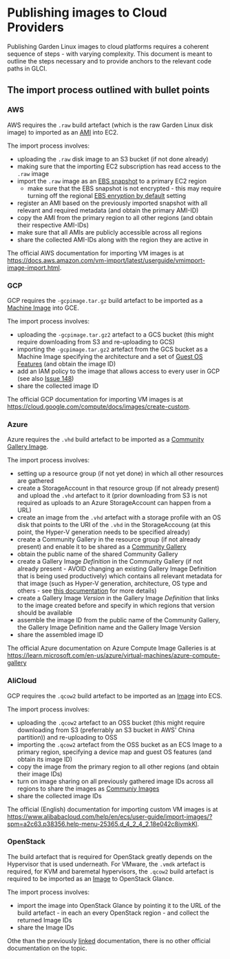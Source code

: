 # Publishing images to Cloud Providers

Publishing Garden Linux images to cloud platforms requires a coherent sequence of steps - with varying complexity. This document is meant to outline the steps necessary and to provide anchors to the relevant code paths in GLCI.

## The import process outlined with bullet points

### AWS

AWS requires the `.raw` build artefact (which is the raw Garden Linux disk image) to imported as an [AMI](https://docs.aws.amazon.com/AWSEC2/latest/UserGuide/AMIs.html) into EC2.

The import process involves:

- uploading the `.raw` disk image to an S3 bucket (if not done already)
- making sure that the importing EC2 subscription has read access to the `.raw` image
- import the `.raw` image as an [EBS snapshot](https://docs.aws.amazon.com/ebs/latest/userguide/ebs-snapshots.html) to a primary EC2 region
  - make sure that the EBS snapshot is not encrypted - this may require turning off the regional [EBS enryption by default](https://docs.aws.amazon.com/ebs/latest/userguide/encryption-by-default.html) setting
- register an AMI based on the previously imported snapshot with all relevant and required metadata (and obtain the primary AMI-ID)
- copy the AMI from the primary region to all other regions (and obtain their respective AMI-IDs)
- make sure that all AMIs are publicly accessible across all regions
- share the collected AMI-IDs along with the region they are active in

The official AWS documentation for importing VM images is at <https://docs.aws.amazon.com/vm-import/latest/userguide/vmimport-image-import.html>.

### GCP

GCP requires the `-gcpimage.tar.gz` build artefact to be imported as a [Machine Image](https://cloud.google.com/compute/docs/machine-images) into GCE.

The import process involves:

- uploading the `-gcpimage.tar.gz2` artefact to a GCS bucket (this might require downloading from S3 and re-uploading to GCS)
- importing the `-gcpimage.tar.gz2` artefact from the GCS bucket as a Machine Image specifying the architecture and a set of [Guest OS Features](https://cloud.google.com/compute/docs/images/create-custom#guest-os-features) (and obtain the image ID)
- add an IAM policy to the image that allows access to every user in GCP (see also [Issue 148](https://github.com/gardenlinux/glci/issues/148))
- share the collected image ID

The official GCP documentation for importing VM images is at <https://cloud.google.com/compute/docs/images/create-custom>.

### Azure

Azure requires the `.vhd` build artefact to be imported as a [Community Gallery Image](https://learn.microsoft.com/en-us/azure/virtual-machines/share-gallery-community).

The import process involves:

- setting up a resource group (if not yet done) in which all other resources are gathered
- create a StorageAccount in that resource group (if not already present) and upload the `.vhd` artefact to it (prior downloading from S3 is not required as uploads to an Azure StorageAccount can happen from a URL)
- create an image from the `.vhd` artefact with a storage profile with an OS disk that points to the URI of the `.vhd` in the StorageAccoung (at this point, the Hyper-V generation needs to be specified already)
- create a Community Gallery in the resource group (if not already present) and enable it to be shared as a [Community Gallery](https://learn.microsoft.com/en-us/azure/virtual-machines/share-gallery-community)
- obtain the public name of the shared Community Gallery
- create a Gallery Image _Definition_ in the Community Gallery (if not already present - AVOID changing an existing Gallery Image Definition that is being used productively) which contains all relevant metadata for that image (such as Hyper-V generation, architecture, OS type and others - see [this documentation](https://learn.microsoft.com/en-us/azure/virtual-machines/shared-image-galleries?tabs=vmsource%2Cazure-cli#image-definitions) for more details)
- create a Gallery Image _Version_ in the Gallery Image _Definition_ that links to the image created before and specify in which regions that version should be available
- assemble the image ID from the public name of the Community Gallery, the Gallery Image Definition name and the Gallery Image Version
- share the assembled image ID

The official Azure documentation on Azure Compute Image Galleries is at <https://learn.microsoft.com/en-us/azure/virtual-machines/azure-compute-gallery>

### AliCloud

GCP requires the `.qcow2` build artefact to be imported as an [Image](https://www.alibabacloud.com/help/en/ecs/user-guide/image-overview?spm=a2c63.p38356.help-menu-25365.d_4_2_0.2f162a06QLmdYT) into ECS.

The import process involves:

- uploading the `.qcow2` artefact to an OSS bucket (this might require downloading from S3 (preferrably an S3 bucket in AWS' China partition)) and re-uploading to OSS
- importing the `.qcow2` artefact from the OSS bucket as an ECS Image to a primary region, specifying a device map and guest OS features (and obtain its image ID)
- copy the image from the primary region to all other regions (and obtain their image IDs)
- turn on image sharing on all previously gathered image IDs across all regions to share the images as [Communiy Images](https://www.alibabacloud.com/help/en/ecs/user-guide/overview-12?spm=a2c63.p38356.0.i1#concept-2056865)
- share the collected image IDs

The official (English) documentation for importing custom VM images is at <https://www.alibabacloud.com/help/en/ecs/user-guide/import-images/?spm=a2c63.p38356.help-menu-25365.d_4_2_4_2.18e042c8iymkKl>.

### OpenStack

The build artefact that is required for OpenStack greatly depends on the Hypervisor that is used underneath. For VMware, the `.vmdk` artefact is required, for KVM and baremetal hypervisors, the `.qcow2` build artefact is required to be imported as an [Image](https://docs.openstack.org/glance/pike/admin/manage-images.html) to OpenStack Glance.

The import process involves:

- import the image into OpenStack Glance by pointing it to the URL of the build artefact - in each an every OpenStack region - and collect the returned Image IDs
- share the Image IDs

Othe than the previously [linked](https://docs.openstack.org/glance/pike/admin/manage-images.html) documentation, there is no other official documentation on the topic.
